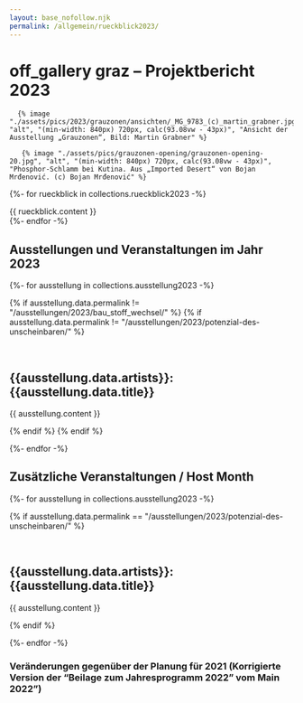 ```yaml
---
layout: base_nofollow.njk
permalink: /allgemein/rueckblick2023/
---
```


# off_gallery graz – Projektbericht 2023

      {% image "./assets/pics/2023/grauzonen/ansichten/_MG_9783_(c)_martin_grabner.jpg", "alt", "(min-width: 840px) 720px, calc(93.08vw - 43px)", "Ansicht der Ausstellung „Grauzonen“, Bild: Martin Grabner" %}
	  
	   {% image "./assets/pics/grauzonen-opening/grauzonen-opening-20.jpg", "alt", "(min-width: 840px) 720px, calc(93.08vw - 43px)", "Phosphor-Schlamm bei Kutina. Aus „Imported Desert“ von Bojan Mrđenović. (c) Bojan Mrđenović" %}
	  
	  
    


{%- for rueckblick in collections.rueckblick2023 -%}
<section>
{{ rueckblick.content }}
</section>
{%- endfor -%}

<br/>

## Ausstellungen und Veranstaltungen im Jahr 2023


{%- for ausstellung in collections.ausstellung2023 -%}


{% if ausstellung.data.permalink != "/ausstellungen/2023/bau_stoff_wechsel/" %}
{% if ausstellung.data.permalink != "/ausstellungen/2023/potenzial-des-unscheinbaren/" %}

<section>
<br/>
<h2> {{ausstellung.data.artists}}: {{ausstellung.data.title}}</h2>

{{ ausstellung.content }}
</section>
{% endif %}
{% endif %}

{%- endfor -%}



## Zusätzliche Veranstaltungen / Host Month

{%- for ausstellung in collections.ausstellung2023 -%}

{% if ausstellung.data.permalink == "/ausstellungen/2023/potenzial-des-unscheinbaren/" %}

<section>
<br/>
<h2> {{ausstellung.data.artists}}: {{ausstellung.data.title}}</h2>

{{ ausstellung.content }}
</section>
{% endif %}

{%- endfor -%}


### Veränderungen gegenüber der Planung für 2021 (Korrigierte Version der “Beilage zum Jahresprogramm 2022” vom Main 2022”)

